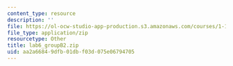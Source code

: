 ```yaml
---
content_type: resource
description: ''
file: https://ol-ocw-studio-app-production.s3.amazonaws.com/courses/1-103-civil-engineering-materials-laboratory-spring-2004/aa2a66849dfb01dbf03d075e06794705_lab6_groupB2.zip
file_type: application/zip
resourcetype: Other
title: lab6_groupB2.zip
uid: aa2a6684-9dfb-01db-f03d-075e06794705
---
```

